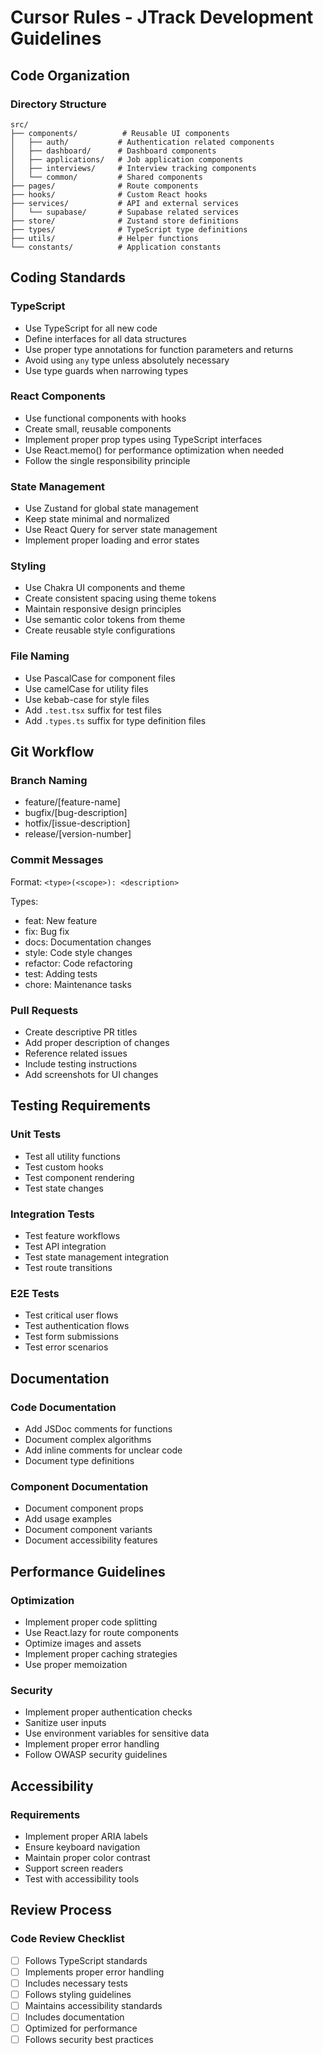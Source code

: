 # Cursor Rules - JTrack Development Guidelines

## Code Organization

### Directory Structure
```
src/
├── components/          # Reusable UI components
│   ├── auth/           # Authentication related components
│   ├── dashboard/      # Dashboard components
│   ├── applications/   # Job application components
│   ├── interviews/     # Interview tracking components
│   └── common/         # Shared components
├── pages/              # Route components
├── hooks/              # Custom React hooks
├── services/           # API and external services
│   └── supabase/       # Supabase related services
├── store/              # Zustand store definitions
├── types/              # TypeScript type definitions
├── utils/              # Helper functions
└── constants/          # Application constants
```

## Coding Standards

### TypeScript
- Use TypeScript for all new code
- Define interfaces for all data structures
- Use proper type annotations for function parameters and returns
- Avoid using `any` type unless absolutely necessary
- Use type guards when narrowing types

### React Components
- Use functional components with hooks
- Create small, reusable components
- Implement proper prop types using TypeScript interfaces
- Use React.memo() for performance optimization when needed
- Follow the single responsibility principle

### State Management
- Use Zustand for global state management
- Keep state minimal and normalized
- Use React Query for server state management
- Implement proper loading and error states

### Styling
- Use Chakra UI components and theme
- Create consistent spacing using theme tokens
- Maintain responsive design principles
- Use semantic color tokens from theme
- Create reusable style configurations

### File Naming
- Use PascalCase for component files
- Use camelCase for utility files
- Use kebab-case for style files
- Add `.test.tsx` suffix for test files
- Add `.types.ts` suffix for type definition files

## Git Workflow

### Branch Naming
- feature/[feature-name]
- bugfix/[bug-description]
- hotfix/[issue-description]
- release/[version-number]

### Commit Messages
Format: `<type>(<scope>): <description>`

Types:
- feat: New feature
- fix: Bug fix
- docs: Documentation changes
- style: Code style changes
- refactor: Code refactoring
- test: Adding tests
- chore: Maintenance tasks

### Pull Requests
- Create descriptive PR titles
- Add proper description of changes
- Reference related issues
- Include testing instructions
- Add screenshots for UI changes

## Testing Requirements

### Unit Tests
- Test all utility functions
- Test custom hooks
- Test component rendering
- Test state changes

### Integration Tests
- Test feature workflows
- Test API integration
- Test state management integration
- Test route transitions

### E2E Tests
- Test critical user flows
- Test authentication flows
- Test form submissions
- Test error scenarios

## Documentation

### Code Documentation
- Add JSDoc comments for functions
- Document complex algorithms
- Add inline comments for unclear code
- Document type definitions

### Component Documentation
- Document component props
- Add usage examples
- Document component variants
- Document accessibility features

## Performance Guidelines

### Optimization
- Implement proper code splitting
- Use React.lazy for route components
- Optimize images and assets
- Implement proper caching strategies
- Use proper memoization

### Security
- Implement proper authentication checks
- Sanitize user inputs
- Use environment variables for sensitive data
- Implement proper error handling
- Follow OWASP security guidelines

## Accessibility

### Requirements
- Implement proper ARIA labels
- Ensure keyboard navigation
- Maintain proper color contrast
- Support screen readers
- Test with accessibility tools

## Review Process

### Code Review Checklist
- [ ] Follows TypeScript standards
- [ ] Implements proper error handling
- [ ] Includes necessary tests
- [ ] Follows styling guidelines
- [ ] Maintains accessibility standards
- [ ] Includes documentation
- [ ] Optimized for performance
- [ ] Follows security best practices 